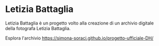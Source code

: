 # Letizia Battaglia
Letizia Battaglia è un progetto volto alla creazione di un archivio digitale della fotografa Letizia Battaglia.                                                      

Esplora l'archivio https://simona-soraci.github.io/progetto-ufficiale-DH/
